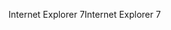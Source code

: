 <span data-ttu-id="3cb9e-101">Internet Explorer 7</span><span class="sxs-lookup"><span data-stu-id="3cb9e-101">Internet Explorer 7</span></span>